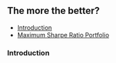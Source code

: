 #

## The more the better?


- [Introduction](#introduction)
- [Maximum Sharpe Ratio Portfolio](#msrp)



### Introduction <a name="introduction"></a>
